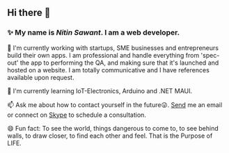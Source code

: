 ## Hi there 👋

### ✨ My name is <em><strong>Nitin Sawant</strong></em>. I am a web developer.

🌱 I'm currently working with startups, SME businesses and entrepreneurs build their own apps. I am professional and handle everything from 'spec-out' the app to performing the QA, and making sure that it's launched and hosted on a website. I am totally communicative and I have references available upon request.

🔭 I'm currently learning IoT-Electronics, Arduino and .NET MAUI.

📫 Ask me about how to contact yourself in the future😜. [Send](mailto:nitin@nitinsawant.com) me an email or connect on [Skype](https://join.skype.com/vf00tYHEXShb) to schedule a consultation.

😄 Fun fact: To see the world, things dangerous to come to, to see behind walls, to draw closer, to find each other and feel. That is the Purpose of LIFE.
